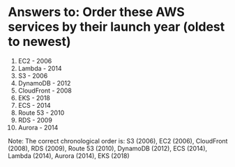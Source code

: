 # Answers to: Order these AWS services by their launch year (oldest to newest)

1. EC2 - 2006
2. Lambda - 2014
3. S3 - 2006
4. DynamoDB - 2012
5. CloudFront - 2008
6. EKS - 2018
7. ECS - 2014
8. Route 53 - 2010
9. RDS - 2009
10. Aurora - 2014

Note: The correct chronological order is: S3 (2006), EC2 (2006), CloudFront (2008), RDS (2009), Route 53 (2010), DynamoDB (2012), ECS (2014), Lambda (2014), Aurora (2014), EKS (2018)
